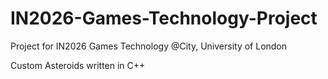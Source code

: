 # IN2026-Games-Technology-Project
Project for IN2026 Games Technology @City, University of London

Custom Asteroids written in C++
